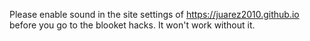 Please enable sound in the site settings of https://juarez2010.github.io before you go to the blooket hacks. It won't work without it.

